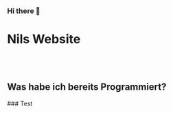 ### Hi there 👋
<h1> Nils Website </h1>
<br> </br>
<h2> Was habe ich bereits Programmiert? </h2>
### Test
